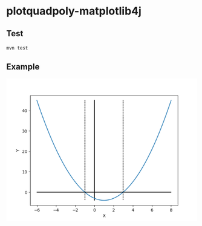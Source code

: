 # plotquadpoly-matplotlib4j

## Test

```sh
mvn test
```

## Example

![quadpoly-ex1](quadratic_polynomial.png)
